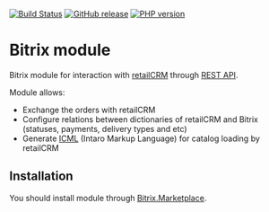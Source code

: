 [![Build Status](https://img.shields.io/travis/retailcrm/bitrix-module/master.svg?style=flat-square)](https://travis-ci.org/retailcrm/bitrix-module)
[![GitHub release](https://img.shields.io/github/release/retailcrm/bitrix-module.svg?style=flat-square)](https://github.com/retailcrm/bitrix-module/releases)
[![PHP version](https://img.shields.io/badge/PHP->=5.3-blue.svg?style=flat-square)](https://php.net/)

Bitrix module
=============

Bitrix module for interaction with [retailCRM](http://www.retailcrm.ru) through [REST API](http://www.retailcrm.ru/docs/Developers/Index).

Module allows:

* Exchange the orders with retailCRM
* Configure relations between dictionaries of retailCRM and Bitrix (statuses, payments, delivery types and etc)
* Generate [ICML](http://www.retailcrm.ru/docs/Developers/ICML) (Intaro Markup Language) for catalog loading by retailCRM

Installation
-------------

You should install module through [Bitrix.Marketplace](http://marketplace.1c-bitrix.ru/solutions/intaro.retailcrm/).
